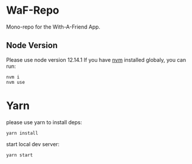 # WaF-Repo
Mono-repo for the With-A-Friend App.

## Node Version
Please use node version 12.14.1
If you have [nvm](https://github.com/nvm-sh/nvm) installed globaly, you can run:
```
nvm i
nvm use
```

# Yarn
please use yarn to install deps:
```
yarn install
```

start local dev server:
```
yarn start
```

